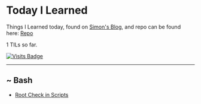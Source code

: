 # Today I Learned

Things I Learned today, found on [Simon's Blog](https://simonwillison.net/2020/Apr/20/self-rewriting-readme/), and repo can be found here: [Repo](https://github.com/jbranchaud/til)

1 TILs so far.

[![Visits Badge](https://badges.pufler.dev/visits/crazyuploader/TIL)](https://badges.pufler.dev)

---

~ Bash
---

- [Root Check in Scripts](root-check.md)
